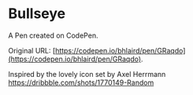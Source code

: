 # Bullseye

A Pen created on CodePen.

Original URL: [https://codepen.io/bhlaird/pen/GRaqdo](https://codepen.io/bhlaird/pen/GRaqdo).

Inspired by the lovely icon set by Axel Herrmann https://dribbble.com/shots/1770149-Random